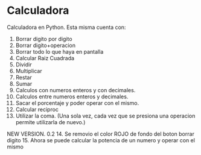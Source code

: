 # Calculadora

Calculadora en Python. Esta misma cuenta con:

1. Borrar digito por digito
2. Borrar digito+operacion
3. Borrar todo lo que haya en pantalla
4. Calcular Raiz Cuadrada
5. Dividir
6. Multiplicar
7. Restar
8. Sumar
9. Calculos con numeros enteros y con decimales.
10. Calculos entre numeros enteros y decimales.
11. Sacar el porcentaje y poder operar con el mismo.
12. Calcular reciproc
13. Utilizar la coma. (Una sola vez, cada vez que se presiona una operacion permite utilizarla de nuevo.)

NEW VERSION. 0.2
14. Se removio el color ROJO de fondo del boton borrar digito
15. Ahora se puede calcular la potencia de un numero y operar con el mismo
